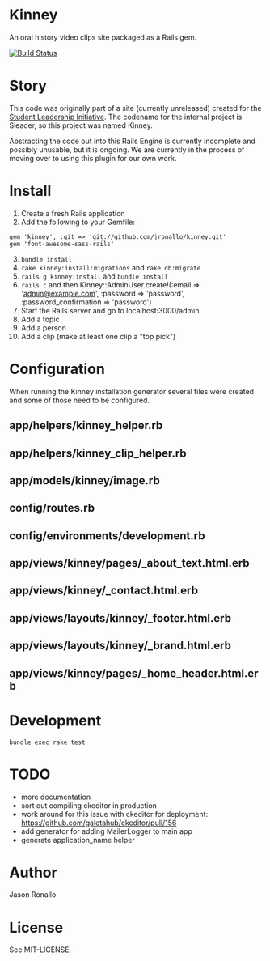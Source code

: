 # Kinney

An oral history video clips site packaged as a Rails gem.

[![Build Status](https://travis-ci.org/jronallo/kinney.png)](https://travis-ci.org/jronallo/kinney)

# Story

This code was originally part of a site (currently unreleased) created for the [Student Leadership Initiative](http://news.lib.ncsu.edu/scrc/category/student-leaders/). The codename for the internal project is Sleader, so this project was named Kinney. 

Abstracting the code out into this Rails Engine is currently incomplete and possibly unusable, but it is ongoing. We are currently in the process of moving over to using this plugin for our own work.

# Install

1. Create a fresh Rails application
2. Add the following to your Gemfile: 
```
gem 'kinney', :git => 'git://github.com/jronallo/kinney.git'
gem 'font-awesome-sass-rails'
```
3. `bundle install`
4. `rake kinney:install:migrations` and `rake db:migrate`
5. `rails g kinney:install` and `bundle install`
6. `rails c` and then Kinney::AdminUser.create!(:email => 'admin@example.com', :password => 'password', :password_confirmation => 'password')
7. Start the Rails server and go to localhost:3000/admin
8. Add a topic
9. Add a person
10. Add a clip (make at least one clip a "top pick")

# Configuration

When running the Kinney installation generator several files were created and some of those need to be configured.

## app/helpers/kinney_helper.rb

## app/helpers/kinney_clip_helper.rb

## app/models/kinney/image.rb

## config/routes.rb

## config/environments/development.rb

## app/views/kinney/pages/_about_text.html.erb

## app/views/kinney/_contact.html.erb

## app/views/layouts/kinney/_footer.html.erb

## app/views/layouts/kinney/_brand.html.erb

## app/views/kinney/pages/_home_header.html.erb


# Development

`bundle exec rake test`

# TODO

- more documentation
- sort out compiling ckeditor in production
- work around for this issue with ckeditor for deployment: https://github.com/galetahub/ckeditor/pull/156
- add generator for adding MailerLogger to main app
- generate application_name helper

# Author

Jason Ronallo

# License

See MIT-LICENSE.